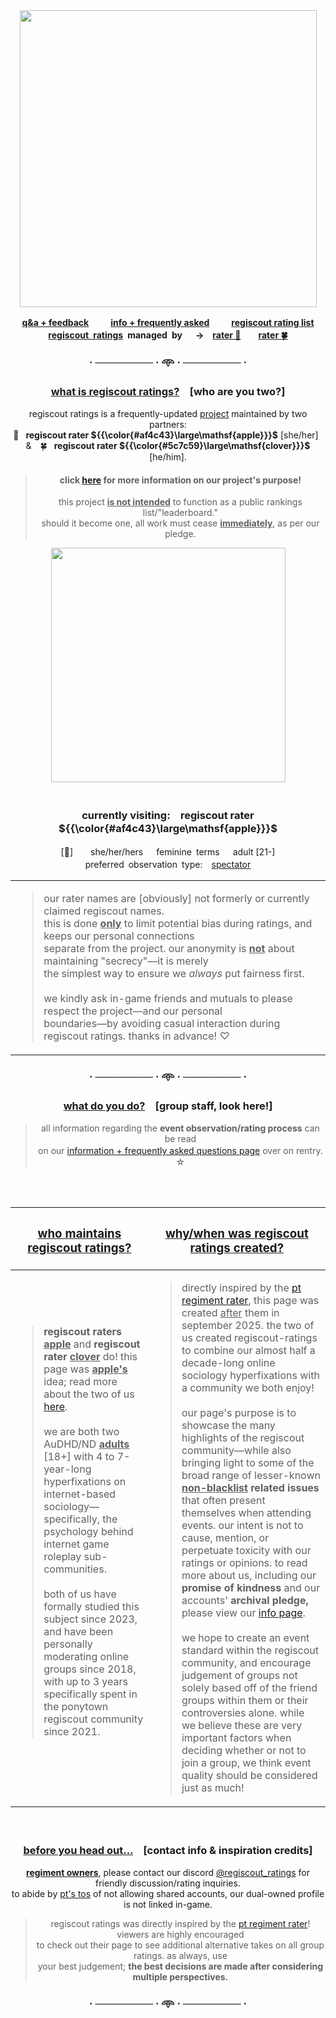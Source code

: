 
<div align="center">
<img src="https://i.postimg.cc/k4rTS9pw/logo.png" width="475">

<b> [q&a + feedback](https://regiscout-ratings.straw.page)　 　[info + frequently asked](https://rentry.co/regiscout-ratings-info)　 　[regiscout rating list](https://rentry.co/regiscout-ratings)\
**<ins>regiscout ratings</ins> managed by**　 →　[rater 🍎](https://github.com/apple-regiscout-ratings)　　[rater 🍀](https://github.com/clover-regiscout-ratings) </b>
### · ──────── · 𖥸 · ──────── ·


<h3>
<ins>what is regiscout ratings?</ins>　[who are you two?]
</h3>

regiscout ratings is a frequently-updated [project](https://rentry.co/regiscout-ratings) maintained by two partners:\
🍎  **regiscout rater ${{\color{#af4c43}\large\mathsf{apple}}}$** [she/her] &  🍀  **regiscout rater ${{\color{#5c7c59}\large\mathsf{clover}}}$** [he/him]. 
> #### click [here](https://rentry.co/regiscout-ratings-info) for more information on our project's purpose!
> this project <ins>**is not intended**</ins> to function as a public rankings list/"leaderboard."</br>
> should it become one, all work must cease <ins>**immediately**</ins>, as per our pledge.
<img src="https://i.postimg.cc/rFNzf8gD/ponies.png" width="375">
<br/>
<br/>

### **currently visiting:　regiscout rater ${{\color{#af4c43}\large\mathsf{apple}}}$**
[🍎]　  she/her/hers　 feminine terms　 adult [21-]\
preferred observation type:　<ins>spectator</ins>
<br/>

|  |
| ------------- | 
| <blockquote> our rater names are [obviously] not formerly or currently claimed regiscout names.<br/> this is done <ins>**only**</ins> to limit potential bias during ratings, and keeps our personal connections<br/> separate from the project. our anonymity is <ins>**not**</ins> about maintaining "secrecy"—it is merely<br/> the simplest way to ensure we *always* put fairness first.<br/><br/> we kindly ask in-game friends and mutuals to please respect the project—and our personal<br/>boundaries—by avoiding casual interaction during regiscout ratings. thanks in advance! ♡ </blockquote> |
### · ──────── · 𖥸 · ──────── ·


<h3><ins>what do you do?</ins>　[group staff, look here!]</h3>

> all information regarding the **event observation/rating process** can be read\
> on our [information + frequently asked questions page](https://rentry.co/regiscout-ratings-info) over on rentry.　☆

<br/>
<br/>

</div>

| <h3><ins>who maintains regiscout ratings?</ins></h3> | <h3><ins>why/when was regiscout ratings created?</ins></h3> |
| ------------- | ------------- |
| <blockquote>**regiscout raters <ins>apple</ins>** and **regiscout rater <ins>clover</ins>** do! this page was **<ins>apple's</ins>** idea; read more about the two of us [here](https://rentry.co/regiscout-ratings-info).<br/><br/> we are both two AuDHD/ND <ins>**adults**</ins> [18+] with 4 to 7-year-long hyperfixations on internet-based sociology—specifically, the psychology behind internet game roleplay sub-communities.<br/><br/> both of us have formally studied this subject since 2023, and have been personally moderating online groups since 2018, with up to 3 years specifically spent in the ponytown regiscout community since 2021.</blockquote>  <br /> | <blockquote> directly inspired by the [pt regiment rater](rentry.co/ptregimentrater), this page was created <ins>after</ins> them in september 2025. the two of us created regiscout-ratings to combine our almost half a decade-long online sociology hyperfixations with a community we both enjoy!<br/><br/>  our page's purpose is to showcase the many highlights of the regiscout community—while also bringing light to some of the broad range of lesser-known <b><ins>non-blacklist</ins> related issues</b> that often present themselves when attending events. our intent is not to cause, mention, or perpetuate toxicity with our ratings or opinions. to read more about us, including our **promise of kindness** and our accounts' **archival pledge,** please view our [info page](https://rentry.co/regiscout-ratings-info).<br/><br/>  we hope to create an event standard within the regiscout community, and encourage judgement of groups not solely based off of the friend groups within them or their controversies alone. while we believe these are very important factors when deciding whether or not to join a group, we think event quality should be considered just as much! </blockquote> |
<div align="center">
<br/>
<h3>
<ins>before you head out...</ins>　[contact info & inspiration credits]
</h3>

<ins>**regiment owners**</ins>, please contact our discord [@regiscout_ratings](https://discord.com/users/1412353928355516516) for friendly discussion/rating inquiries.\
to abide by [pt's tos](https://pony.town/termsofservice.html) of not allowing shared accounts, our dual-owned profile is not linked in-game.

> regiscout ratings was directly inspired by the [pt regiment rater](rentry.co/ptregimentrater)! viewers are highly encouraged\
> to check out their page to see additional alternative takes on all group ratings. as always, use\
> your best judgement; <b>the best decisions are made after considering multiple perspectives.</b>

### · ──────── · 𖥸 · ──────── ·

</div>







